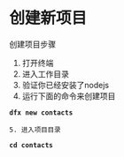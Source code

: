 # 创建新项目

创建项目步骤

1. 打开终端
2. 进入工作目录
3. 验证你已经安装了nodejs
4. 运行下面的命令来创建项目

**`dfx new contacts`**

    5. 进入项目目录

**`cd contacts`**



